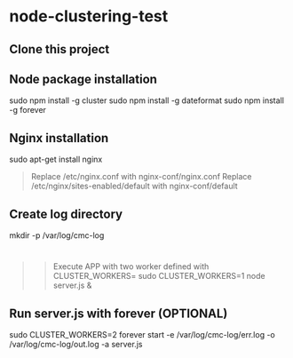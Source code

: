 node-clustering-test
=================

## Clone this project

## Node package installation
sudo npm install -g cluster
sudo npm install -g dateformat
sudo npm install -g forever

## Nginx installation
sudo apt-get install nginx

> Replace /etc/nginx.conf with nginx-conf/nginx.conf
> Replace /etc/nginx/sites-enabled/default with nginx-conf/default

## Create log directory
mkdir -p /var/log/cmc-log

#
>> Execute APP with two worker defined with CLUSTER_WORKERS=<number-of-workers>
sudo CLUSTER_WORKERS=1 node server.js &

## Run server.js with forever (OPTIONAL)
sudo CLUSTER_WORKERS=2 forever start -e /var/log/cmc-log/err.log -o /var/log/cmc-log/out.log -a server.js

